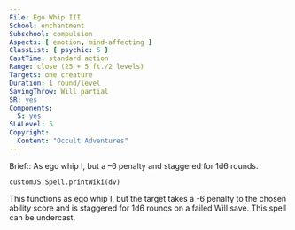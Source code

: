 ```yaml
---
File: Ego Whip III
School: enchantment
Subschool: compulsion
Aspects: [ emotion, mind-affecting ]
ClassList: { psychic: 5 }
CastTime: standard action
Range: close (25 + 5 ft./2 levels)
Targets: one creature
Duration: 1 round/level
SavingThrow: Will partial
SR: yes
Components:
  S: yes
SLALevel: 5
Copyright:
  Content: "Occult Adventures"
---
```

Brief:: As ego whip I, but a –6 penalty and staggered for 1d6 rounds.

```dataviewjs
customJS.Spell.printWiki(dv)
```

This functions as ego whip I, but the target takes a -6 penalty to the chosen ability score and is staggered for 1d6 rounds on a failed Will save. This spell can be undercast.
